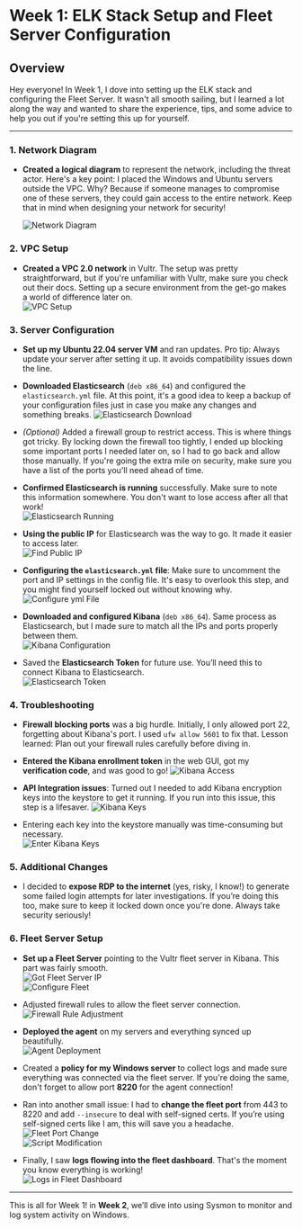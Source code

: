 # Week 1: ELK Stack Setup and Fleet Server Configuration

## Overview
Hey everyone! In Week 1, I dove into setting up the ELK stack and configuring the Fleet Server. It wasn't all smooth sailing, but I learned a lot along the way and wanted to share the experience, tips, and some advice to help you out if you're setting this up for yourself.

---

### 1. Network Diagram
- **Created a logical diagram** to represent the network, including the threat actor. Here's a key point: I placed the Windows and Ubuntu servers outside the VPC. Why? Because if someone manages to compromise one of these servers, they could gain access to the entire network. Keep that in mind when designing your network for security!

  ![Network Diagram](https://github.com/Jacob-Brown-950/30-Day-SOC-Challenge/blob/main/Network%20Logical%20View.png)

### 2. VPC Setup
- **Created a VPC 2.0 network** in Vultr. The setup was pretty straightforward, but if you're unfamiliar with Vultr, make sure you check out their docs. Setting up a secure environment from the get-go makes a world of difference later on.  
  ![VPC Setup](https://github.com/Jacob-Brown-950/30-Day-SOC-Challenge/blob/main/Screenshots/Step%202%20Click%20%22Add%20VPC%202.0%22.png)

### 3. Server Configuration
- **Set up my Ubuntu 22.04 server VM** and ran updates. Pro tip: Always update your server after setting it up. It avoids compatibility issues down the line.
  
- **Downloaded Elasticsearch** (`deb x86_64`) and configured the `elasticsearch.yml` file. At this point, it's a good idea to keep a backup of your configuration files just in case you make any changes and something breaks.
  ![Elasticsearch Download](https://github.com/Jacob-Brown-950/30-Day-SOC-Challenge/blob/main/Screenshots/Step%203%20Downloading%20Elasticsearch.png)

- *(Optional)* Added a firewall group to restrict access. This is where things got tricky. By locking down the firewall too tightly, I ended up blocking some important ports I needed later on, so I had to go back and allow those manually. If you're going the extra mile on security, make sure you have a list of the ports you'll need ahead of time.

- **Confirmed Elasticsearch is running** successfully. Make sure to note this information somewhere. You don't want to lose access after all that work!  
  ![Elasticsearch Running](https://github.com/Jacob-Brown-950/30-Day-SOC-Challenge/blob/main/Screenshots/Step%204%20Make%20Sure%20You%20Save%20This%20info!.png)

- **Using the public IP** for Elasticsearch was the way to go. It made it easier to access later.  
  ![Find Public IP](https://github.com/Jacob-Brown-950/30-Day-SOC-Challenge/blob/main/Screenshots/Step%205%20Set%20it%20to%20this%20so%20you%20can%20access%20it%20via%20SOC%20Laptop.png)

- **Configuring the `elasticsearch.yml` file**: Make sure to uncomment the port and IP settings in the config file. It's easy to overlook this step, and you might find yourself locked out without knowing why.  
  ![Configure yml File](https://github.com/Jacob-Brown-950/30-Day-SOC-Challenge/blob/main/Screenshots/Step%206%20Configure%20elasticsearch%20yml%20file.png)

- **Downloaded and configured Kibana** (`deb x86_64`). Same process as Elasticsearch, but I made sure to match all the IPs and ports properly between them.  
  ![Kibana Configuration](https://github.com/Jacob-Brown-950/30-Day-SOC-Challenge/blob/main/Screenshots/Step%207%20Configure%20Kibana%20yml.png)

- Saved the **Elasticsearch Token** for future use. You’ll need this to connect Kibana to Elasticsearch.  
  ![Elasticsearch Token](https://github.com/Jacob-Brown-950/30-Day-SOC-Challenge/blob/main/Screenshots/Step%208%20Get%20your%20Token.png)

### 4. Troubleshooting
- **Firewall blocking ports** was a big hurdle. Initially, I only allowed port 22, forgetting about Kibana's port. I used `ufw allow 5601` to fix that. Lesson learned: Plan out your firewall rules carefully before diving in.
  
- **Entered the Kibana enrollment token** in the web GUI, got my **verification code**, and was good to go!
  ![Kibana Access](https://github.com/Jacob-Brown-950/30-Day-SOC-Challenge/blob/main/Screenshots/Step%209%20Got%20in%20to%20Kibana!%20now%20paste%20your%20key%20in.png)

- **API Integration issues**: Turned out I needed to add Kibana encryption keys into the keystore to get it running. If you run into this issue, this step is a lifesaver.
  ![Kibana Keys](https://github.com/Jacob-Brown-950/30-Day-SOC-Challenge/blob/main/Screenshots/Step%2011%20Get%20your%20encryption%20keys.png)

- Entering each key into the keystore manually was time-consuming but necessary.  
  ![Enter Kibana Keys](https://github.com/Jacob-Brown-950/30-Day-SOC-Challenge/blob/main/Screenshots/Step%2012%20Enter%20those%20keys%20into%20the%20keystore.png)

### 5. Additional Changes
- I decided to **expose RDP to the internet** (yes, risky, I know!) to generate some failed login attempts for later investigations. If you’re doing this too, make sure to keep it locked down once you're done. Always take security seriously!

### 6. Fleet Server Setup
- **Set up a Fleet Server** pointing to the Vultr fleet server in Kibana. This part was fairly smooth.  
  ![Got Fleet Server IP](https://github.com/Jacob-Brown-950/30-Day-SOC-Challenge/blob/main/Screenshots/Step%2013%20Get%20Public%20IP%20of%20Fleet%20Server%20.png)  
  ![Configure Fleet](https://github.com/Jacob-Brown-950/30-Day-SOC-Challenge/blob/main/Screenshots/Step%2014%20Point%20Fleet%20Server%20in%20Kibana%20to%20IP.png)

- Adjusted firewall rules to allow the fleet server connection.  
  ![Firewall Rule Adjustment](https://github.com/Jacob-Brown-950/30-Day-SOC-Challenge/blob/main/Screenshots/Step%2016%20Add%20firewall%20rule%20to%20allow%20fleet%20server%20connection.png)

- **Deployed the agent** on my servers and everything synced up beautifully.  
  ![Agent Deployment](https://github.com/Jacob-Brown-950/30-Day-SOC-Challenge/blob/main/Screenshots/Step%2017%20Agent%20Installed%20Successfuly!%20.png)

- Created a **policy for my Windows server** to collect logs and made sure everything was connected via the fleet server. If you're doing the same, don't forget to allow port **8220** for the agent connection!

- Ran into another small issue: I had to **change the fleet port** from 443 to 8220 and add `--insecure` to deal with self-signed certs. If you’re using self-signed certs like I am, this will save you a headache.  
  ![Fleet Port Change](https://github.com/Jacob-Brown-950/30-Day-SOC-Challenge/blob/main/Screenshots/Step%2018%20Go%20to%20fleet%20and%20change%20the%20port!.png)  
  ![Script Modification](https://github.com/Jacob-Brown-950/30-Day-SOC-Challenge/blob/main/Screenshots/Step%2019%20Fix%20the%20script%20and%20run%20again%2C%20success.png)

- Finally, I saw **logs flowing into the fleet dashboard**. That's the moment you know everything is working!  
  ![Logs in Fleet Dashboard](https://github.com/Jacob-Brown-950/30-Day-SOC-Challenge/blob/main/Screenshots/Step%2021%20See%20if%20you%20got%20logs!%20.png)

---

This is all for Week 1! in **Week 2**, we’ll dive into using Sysmon to monitor and log system activity on Windows.
